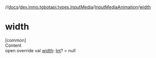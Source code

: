 //[docs](../../../index.md)/[dev.inmo.tgbotapi.types.InputMedia](../index.md)/[InputMediaAnimation](index.md)/[width](width.md)



# width  
[common]  
Content  
open override val [width](width.md): [Int](https://kotlinlang.org/api/latest/jvm/stdlib/kotlin/-int/index.html)? = null  



